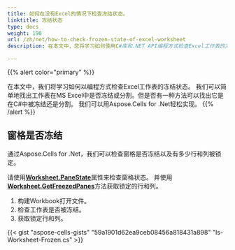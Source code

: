 ```yaml
---
title: 如何在没有Excel的情况下检查冻结状态。
linktitle: 冻结状态
type: docs
weight: 190
url: /zh/net/how-to-check-frozen-state-of-excel-worksheet
description: 在本文中，您将学习如何使用C#库和.NET API编程方式检查Excel工作表的冻结状态。

---
```


{{% alert color="primary" %}}

在本文中，我们将学习如何以编程方式检查Excel工作表的冻结状态。
我们可以简单地找出工作表在MS Excel中是否冻结或分割。但是否有一种方法可以找出它是在C#中被冻结还是分割。
我们可以用Aspose.Cells for .Net轻松实现。
{{% /alert %}}

## **窗格是否冻结**
通过Aspose.Cells for .Net，我们可以检查窗格是否冻结以及有多少行和列被锁定。

请使用[**Worksheet.PaneState**](https://reference.aspose.com/cells/net/aspose.cells/worksheet/PaneState/)属性来检查窗格状态。 
并使用[**Worksheet.GetFreezedPanes**](https://reference.aspose.com/cells/net/aspose.cells/worksheet/GetFreezedPanes/)方法获取锁定的行和列。
1. 构建Workbook打开文件。
2. 检查工作表是否被冻结。
3. 获取锁定行和列。

{{< gist "aspose-cells-gists" "59a1901d62ea9ceb08456a818431a898" "Is-Worksheet-Frozen.cs" >}}
